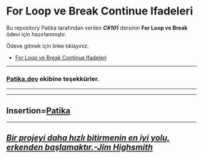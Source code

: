 # For Loop ve Break Continue Ifadeleri

Bu repository Patika tarafından verilen ***C#101*** dersinin **For Loop ve Break** ödevi için hazırlanmıştır.

Ödeve gitmek için linke tıklayınız.
* [For Loop ve Break Continue Ifadeleri](https://github.com/agitcelik21/for-loop/blob/main/Program.cs)


---
### **[Patika.dev](https://app.patika.dev/) ekibine teşekkürler.**
---
---
Insertion=[**Patika**](https://app.patika.dev/)
---
---
## ***[Bir projeyi daha hızlı bitirmenin en iyi yolu, erkenden başlamaktır.-Jim Highsmith](https://en.wikipedia.org/wiki/Jim_Highsmith)*** ##
